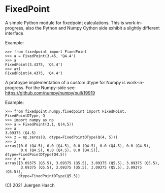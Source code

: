 # FixedPoint

A simple Python module for fixedpoint calculations. This is work-in-progress, also
the Python and Numpy Cython side exhibit a slightly different interface.

Example:

    >>> from fixedpoint import FixedPoint
    >>> a = FixedPoint(3.45, 'Q4.4')
    >>> a
    FixedPoint(3.4375, 'Q4.4')
    >>> a+1
    FixedPoint(4.4375, 'Q4.4')

A protoype implementation of a custom dtype for Numpy is work-in-progress.
For the Numpy-side see: https://github.com/numpy/numpy/pull/19919 

Example:

    >>> from fixedpoint.numpy.fixedpoint import FixedPoint, FixedPointDType, Q
    >>> import numpy as np
    >>> a = FixedPoint(3.1, Q(4,5))
    >>> a
    3.09375 (Q4.5)
    >>> z = np.zeros(8, dtype=FixedPointDType(Q(4, 5)))
    >>> z
    array([0.0 (Q4.5), 0.0 (Q4.5), 0.0 (Q4.5), 0.0 (Q4.5), 0.0 (Q4.5),
           0.0 (Q4.5), 0.0 (Q4.5), 0.0 (Q4.5)], dtype=FixedPointDType(Q4.5))
    >>> z + a
    array([3.09375 (Q5.5), 3.09375 (Q5.5), 3.09375 (Q5.5), 3.09375 (Q5.5),
           3.09375 (Q5.5), 3.09375 (Q5.5), 3.09375 (Q5.5), 3.09375 (Q5.5)],
          dtype=FixedPointDType(Q5.5))

(C) 2021 Juergen Hasch



